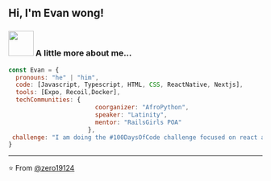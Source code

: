 <h2> Hi, I'm Evan wong! </h2>




### <img src="https://media.giphy.com/media/VgCDAzcKvsR6OM0uWg/giphy.gif" width="50"> A little more about me...  

```javascript
const Evan = {
  pronouns: "he" | "him",
  code: [Javascript, Typescript, HTML, CSS, ReactNative, Nextjs],
  tools: [Expo, Recoil,Docker],
  techCommunities: {
                        coorganizer: "AfroPython",
                        speaker: "Latinity",
                        mentor: "RailsGirls POA"
                      },
 challenge: "I am doing the #100DaysOfCode challenge focused on react and typescript"
}
```


---

⭐️ From [@zero19124](https://github.com/zero19124)
